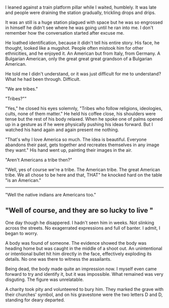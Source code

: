 I leaned against a train platform pillar while I waited, humblely. It was late and people were draining the station gradually, trickling drops and drips.

It was an still is a huge station plagued with space but he was so engrossed in himself he didn't see where he was going until he ran into me. I don't remember how the conversation started after excuse me.




He loathed identification, because it didn't tell his entire story. His face, he thought, looked like a mugshot. People often mistook him for other ethnicities, and he enjoyed it. An American but from Italy, from Germany. A Bulgarian American, only the great great great grandson of a Bulgarian American.

He told me I didn't understand, or it was just difficult for me to understand? What he had been through. Difficult. 

"We are tribes."

"Tribes?""

"Yes," he closed his eyes solemnly, "Tribes who follow religions, ideologies, cults, none of them matter." He held his coffee close, his shoulders were tense but the rest of his body relaxed. When he spoke one of palms opened up in a gesture as if he were physically pushing his ideas forward. But I watched his hand again and again present me nothing.

"That's why I love America so much. The idea is beautiful. Everyone abandons their past, gets together and recreates themselves in any image they want." His hand went up, painting their images in the air.

"Aren't Americans a tribe then?"

"Well, yes of course we're a tribe. The American tribe. The great American tribe. We all chose to be here and that, THAT" he knocked hard on the table "is an American."

-----------
"Well the native indians are Americans too."

"Well of course, and they are so lucky to live "
---------





One day though he disappered. I hadn't seen him in weeks. Not slinking across the streets. No exagerrated expressions and full of banter. I admit, I began to worry.

A body was found of someone. The evidence showed the body was heading home but was caught in the middle of a shoot out. An unintentional or intentional bullet hit him directly in the face, effectively exploding its details. No one was there to witness the assailants.

Being dead, the body made quite an impression now. I myself even came forward to try and identify it, but it was impossible. What remained was very disguting. The figure was unrelatable.

A charity took pity and volunteered to bury him. They marked the grave with their churches' symbol, and on his gravestone were the two letters D and D, standing for deary departed.
